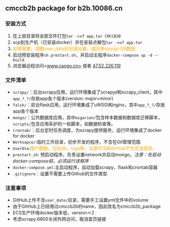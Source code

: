 ## cmccb2b package for b2b.10086.cn ##

### 安装方式 ###
1. 在上层目录将全部文件打包`tar -cvf app.tar CMCCB2B`
2. scp到生产机（已安装docker）并在安装点解包`tar -xvf app.tar`
3. <font color="orange">如果需要，调整user_data的目录设置，或迁移mongo DB数据</font>
4. 启动预安装程序`sh prestart.sh`，并启动主程序`docker-compose up -d --build`
5. 浏览器远程访问<www.caogo.cn>  或者 <a href="http://47.52.226.119">47.52.226.119</a>  

### 文件清单 ###
- `scrapy/`：后台scrapy应用，运行环境集成了scrapyd和scrapy_client，其中`app_?_?/`存放app各个版本(version: major+minor)
- `falsk/`：前台flask应用，运行环境集成了uWSGI和nginx，其中`app_?_?/`存放app各个版本 
- `mongo/`：公共数据库应用，其中`migarion/`包含样本数据和数据库迁移脚本，`scripts/`包含应用系护的一些脚本，如数据检查等。
- `crontab/`：后台定时任务调度，为scrapy提供服务，运行环境集成了docker for docker
- `Worksapce/`:临时工作目录，初步开发的程序，不含在Git管理范围
- `UserDta`:<font color="orange">用户数据，包括db、logs等，注意VCS和GitHub不包含该目录。</font>
- `prestart.sh`: 预启动程序，负责设置network并启动mongo，*注意：在启动docker-compose前，必须运行该程序*
- `docker-compose.yml`:主启动程序，自动加载scrapy，flask和crontab容器
- `.gitignore`：设置不需要上传Github的文件类型

### 注意事项 ###
- GitHub上传不含`user_date/`目录，需要手工设置yml文件中的volume
- 由于GitHub上已经用过cmccb2b的name，因此改名为cmccb2b_package
- ECS生产环境docker版本低，version＝2
- 考虑scrapy:6800关闭外网访问，取消首页链接
